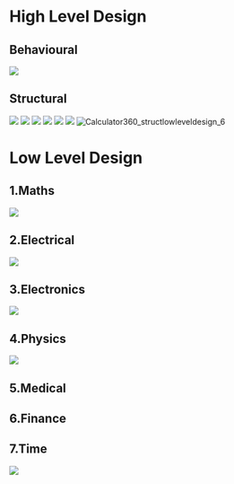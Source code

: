 # High Level Design
## Behavioural
![](https://github.com/thomasathul/SDLC_21_Calculator360/blob/main/2_Design/Calculator360_highlevelDesign.jpeg)

## Structural
![](highleveldesignstructural.png)
![](Calculator360_structlowleveldesign_1math.png)
![](Calculator360_structlowleveldesign_2.png)
![](Calculator360_structlowleveldesign_3electronics.png)
![](Calculator360_structlowleveldesign_4.png)
![](Calculator360_structlowleveldesign_5.png)
![Calculator360_structlowleveldesign_6](https://user-images.githubusercontent.com/35807847/130327096-4d0330ad-fdd3-4ed0-85a4-36a0ac8ce458.png)

# Low Level Design
## 1.Maths
![](https://github.com/thomasathul/SDLC_21_Calculator360/blob/main/2_Design/Calculator360_LLdesign-Maths.png)
## 2.Electrical 
![](https://github.com/thomasathul/SDLC_21_Calculator360/blob/main/2_Design/Calculator360_LLdesign-Electrical.png)
## 3.Electronics
![](https://github.com/thomasathul/SDLC_21_Calculator360/blob/main/2_Design/Calculator360_LLdesign-Electronics.png)
## 4.Physics
![](https://github.com/thomasathul/SDLC_21_Calculator360/blob/main/2_Design/Calculator360_design-Physics.jpg)
## 5.Medical
## 6.Finance
## 7.Time
![](https://github.com/thomasathul/SDLC_21_Calculator360/blob/main/2_Design/Calculator360_LLdesign_Time.jpg)
